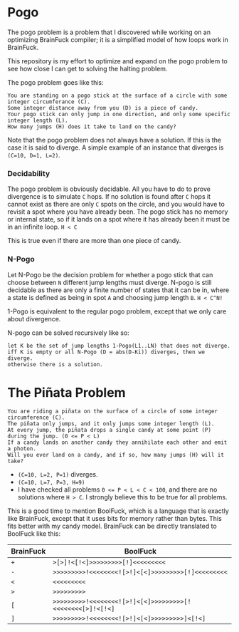 # Pogo

The pogo problem is a problem that I discovered while working on an optimizing BrainFuck compiler; it is a simplified model of how loops work in BrainFuck.

This repository is my effort to optimize and expand on the pogo problem to see how close I can get to solving the halting problem.

The pogo problem goes like this:

    You are standing on a pogo stick at the surface of a circle with some integer circumferance (C).
    Some integer distance away from you (D) is a piece of candy.
    Your pogo stick can only jump in one direction, and only some specific integer length (L).
    How many jumps (H) does it take to land on the candy?

Note that the pogo problem does not always have a solution. If this is the case it is said to diverge.
A simple example of an instance that diverges is `(C=10, D=1, L=2)`.

### Decidability

The pogo problem is obviously decidable. All you have to do to prove divergence is to simulate `C` hops. If no solution is found after `C` hops it cannot exist as there are only `C` spots on the circle, and you would have to revisit a spot where you have already been. The pogo stick has no memory or internal state, so if it lands on a spot where it has already been it must be in an infinite loop. `H < C`

This is true even if there are more than one piece of candy.

### N-Pogo

Let N-Pogo be the decision problem for whether a pogo stick that can choose between `N` different jump lengths must diverge. N-pogo is still decidable as there are only a finite number of states that it can be in, where a state is defined as being in spot `A` and choosing jump length `B`. `H < C^N!`

1-Pogo is equivalent to the regular pogo problem, except that we only care about divergence.

N-pogo can be solved recursively like so:

    let K be the set of jump lengths 1-Pogo(L1..LN) that does not diverge.
    iff K is empty or all N-Pogo (D = abs(D-Ki)) diverges, then we diverge.
    otherwise there is a solution.


# The Piñata Problem

    You are riding a piñata on the surface of a circle of some integer circumference (C).
    The piñata only jumps, and it only jumps some integer length (L).
    At every jump, the piñata drops a single candy at some point (P) during the jump. (0 <= P < L)
    If a candy lands on another candy they annihilate each other and emit a photon.
    Will you ever land on a candy, and if so, how many jumps (H) will it take?

* `(C=10, L=2, P=1)` diverges.
* `(C=10, L=7, P=3, H=9)`
* I have checked all problems `0 <= P < L < C < 100`, and there are no solutions where `H > C`. I strongly believe this to be true for all problems.

This is a good time to mention BoolFuck, which is a language that is exactly like BrainFuck, except that it uses bits for memory rather than bytes. This fits better with my candy model. BrainFuck can be directly translated to BoolFuck like this:

| BrainFuck | BoolFuck                                                  |
|-----------|-----------------------------------------------------------|
| `+`       | `>[>]!<[!<]>>>>>>>>>[!]<<<<<<<<<`                         |
| `-`       | `>>>>>>>>>!<<<<<<<<![>!]<[<]>>>>>>>>>[!]<<<<<<<<<`        |
| `<`       | `<<<<<<<<<`                                               |
| `>`       | `>>>>>>>>>`                                               |
| `[`       | `>>>>>>>>>!<<<<<<<<![>!]<[<]>>>>>>>>>[!<<<<<<<<[>]!<[!<]` |
| `]`       | `>>>>>>>>>!<<<<<<<<![>!]<[<]>>>>>>>>>]<[!<]`              |

